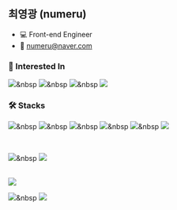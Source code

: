 ## 최영광 (numeru)

- 💻 Front-end Engineer
- 📧 numeru@naver.com

### 🌱 Interested In

<img src="https://img.shields.io/badge/Webpack-8DD6F9?style=flat-square&logo=Webpack&logoColor=white"/>&nbsp
<img src="https://img.shields.io/badge/Cypress-17202C?style=flat-square&logo=Cypress&logoColor=white"/>&nbsp
<img src="https://img.shields.io/badge/Docker-2496ED?style=flat-square&logo=Docker&logoColor=white"/>&nbsp
<img src="https://img.shields.io/badge/AWS-232F3E?style=flat-square&logo=AmazonAWS&logoColor=white"/>

### 🛠 Stacks

<img src="https://img.shields.io/badge/HTML5-E34F26?style=flat-square&logo=HTML5&logoColor=white"/>&nbsp
<img src="https://img.shields.io/badge/CSS3-1572B6?style=flat-square&logo=CSS3&logoColor=white"/>&nbsp
<img src="https://img.shields.io/badge/JavaScript-F7Df1E?style=flat-square&logo=JavaScript&logoColor=black"/>&nbsp
<img src="https://img.shields.io/badge/TypeScript-3178C6?style=flat-square&logo=TypeScript&logoColor=white"/>&nbsp
<img src="https://img.shields.io/badge/ReactJs-61DAFB?logo=react&logoColor=white&style=flat-square"/>&nbsp
<img src="https://img.shields.io/badge/NextJs-000000?style=flat-square&logo=Next.js&logoColor=white"/>

<br />

<img src="https://img.shields.io/badge/Redux-764ABC?style=flat-square&logo=Redux&logoColor=white"/>&nbsp
<img src="https://img.shields.io/badge/ReduxSaga-999999?style=flat-square&logo=ReduxSaga&logoColor=white"/>

<br />

<img src="https://img.shields.io/badge/StyledComponents-DB7093?style=flat-square&logo=StyledComponents&logoColor=white"/>

<br/>

<img src="https://img.shields.io/badge/Jest-C21325?style=flat-square&logo=Jest&logoColor=white"/>&nbsp
<img src="https://img.shields.io/badge/TestingLibrary-E33332?style=flat-square&logo=TestingLibrary&logoColor=white"/>

